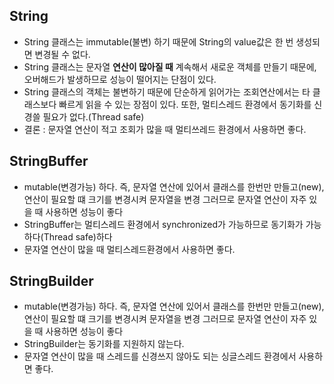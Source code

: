 ## String

- String 클래스는 immutable(불변) 하기 때문에 String의 value값은 한 번 생성되면 변경될 수 없다.
- String 클래스는 문자열 **연산이 많아질 때** 계속해서 새로운 객체를 만들기 때문에, 오버해드가 발생하므로 성능이 떨어지는 단점이 있다.
- String 클래스의 객체는 불변하기 때문에 단순하게 읽어가는 조회연산에서는 타 클래스보다 빠르게 읽을 수 있는 장점이 있다.
  또한, 멀티스레드 환경에서 동기화를 신경쓸 필요가 없다.(Thread safe)
- 결론 : 문자열 연산이 적고 조회가 많을 때 멀티쓰레드 환경에서 사용하면 좋다.



## StringBuffer

- mutable(변경가능) 하다.
  즉, 문자열 연산에 있어서 클래스를 한번만 만들고(new), 연산이 필요할 떄 크기를 변경시켜 문자열을 변경
  그러므로 문자열 연산이 자주 있을 때 사용하면 성능이 좋다
- StringBuffer는 멀티스레드 환경에서 synchronized가 가능하므로 동기화가 가능하다(Thread safe)하다
- 문자열 연산이 많을 때 멀티스레드환경에서 사용하면 좋다.



## StringBuilder

- mutable(변경가능) 하다.
  즉, 문자열 연산에 있어서 클래스를 한번만 만들고(new), 연산이 필요할 떄 크기를 변경시켜 문자열을 변경
  그러므로 문자열 연산이 자주 있을 때 사용하면 성능이 좋다
- StringBuilder는 동기화를 지원하지 않는다.
- 문자열 연산이 많을 때 스레드를 신경쓰지 않아도 되는 싱글스레드 환경에서 사용하면 좋다.





